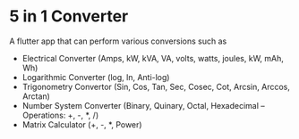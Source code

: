 # 5 in 1 Converter

A flutter app that can perform various conversions such as
- Electrical Converter (Amps, kW, kVA, VA, volts, watts, joules, kW, mAh, Wh)
- Logarithmic Converter (log, ln, Anti-log)
- Trigonometry Convertor (Sin, Cos, Tan, Sec, Cosec, Cot, Arcsin, Arccos, Arctan)
- Number System Converter (Binary, Quinary, Octal, Hexadecimal – Operations: +, -, *, /)
- Matrix Calculator (+, -, *, Power)
